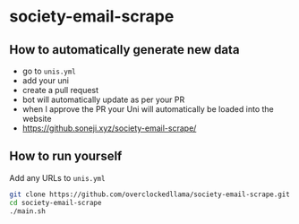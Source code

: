 # society-email-scrape


## How to automatically generate new data
 - go to `unis.yml`
 - add your uni
 - create a pull request
 - bot will automatically update as per your PR
 - when I approve the PR your Uni will automatically be loaded into the website
 - https://github.soneji.xyz/society-email-scrape/


## How to run yourself

Add any URLs to `unis.yml`
 
```bash
git clone https://github.com/overclockedllama/society-email-scrape.git
cd society-email-scrape
./main.sh
```
